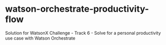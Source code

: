 # watson-orchestrate-productivity-flow
Solution for WatsonX Challenge - Track 6 - Solve for a personal productivity use case with Watson Orchestrate
